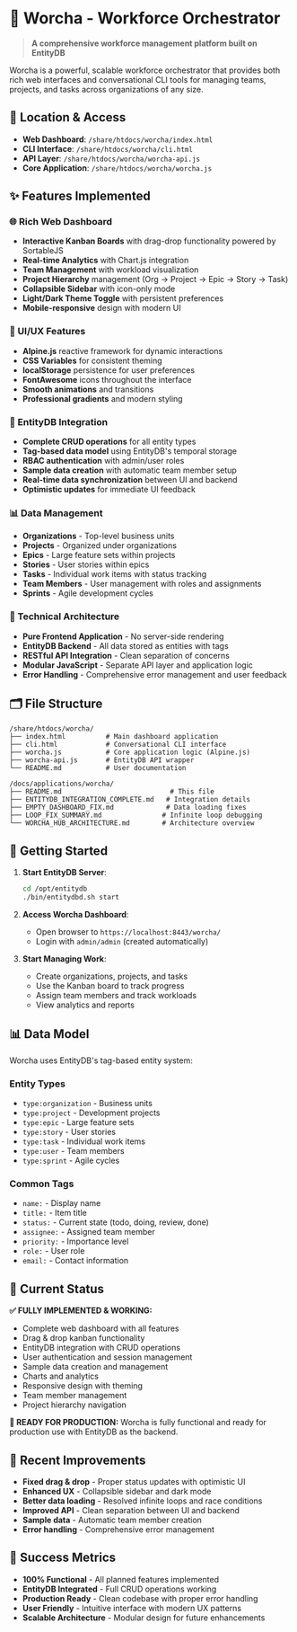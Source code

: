 # 🚀 Worcha - Workforce Orchestrator

> **A comprehensive workforce management platform built on EntityDB**

Worcha is a powerful, scalable workforce orchestrator that provides both rich web interfaces and conversational CLI tools for managing teams, projects, and tasks across organizations of any size.

## 📍 Location & Access

- **Web Dashboard**: `/share/htdocs/worcha/index.html`
- **CLI Interface**: `/share/htdocs/worcha/cli.html`
- **API Layer**: `/share/htdocs/worcha/worcha-api.js`
- **Core Application**: `/share/htdocs/worcha/worcha.js`

## ✨ Features Implemented

### 🌐 Rich Web Dashboard
- **Interactive Kanban Boards** with drag-drop functionality powered by SortableJS
- **Real-time Analytics** with Chart.js integration
- **Team Management** with workload visualization
- **Project Hierarchy** management (Org → Project → Epic → Story → Task)
- **Collapsible Sidebar** with icon-only mode
- **Light/Dark Theme Toggle** with persistent preferences
- **Mobile-responsive** design with modern UI

### 🎨 UI/UX Features
- **Alpine.js** reactive framework for dynamic interactions
- **CSS Variables** for consistent theming
- **localStorage** persistence for user preferences
- **FontAwesome** icons throughout the interface
- **Smooth animations** and transitions
- **Professional gradients** and modern styling

### 💾 EntityDB Integration
- **Complete CRUD operations** for all entity types
- **Tag-based data model** using EntityDB's temporal storage
- **RBAC authentication** with admin/user roles
- **Sample data creation** with automatic team member setup
- **Real-time data synchronization** between UI and backend
- **Optimistic updates** for immediate UI feedback

### 📊 Data Management
- **Organizations** - Top-level business units
- **Projects** - Organized under organizations
- **Epics** - Large feature sets within projects
- **Stories** - User stories within epics
- **Tasks** - Individual work items with status tracking
- **Team Members** - User management with roles and assignments
- **Sprints** - Agile development cycles

### 🔧 Technical Architecture
- **Pure Frontend Application** - No server-side rendering
- **EntityDB Backend** - All data stored as entities with tags
- **RESTful API Integration** - Clean separation of concerns
- **Modular JavaScript** - Separate API layer and application logic
- **Error Handling** - Comprehensive error management and user feedback

## 🗂️ File Structure

```
/share/htdocs/worcha/
├── index.html          # Main dashboard application
├── cli.html            # Conversational CLI interface
├── worcha.js           # Core application logic (Alpine.js)
├── worcha-api.js       # EntityDB API wrapper
└── README.md           # User documentation

/docs/applications/worcha/
├── README.md                           # This file
├── ENTITYDB_INTEGRATION_COMPLETE.md   # Integration details
├── EMPTY_DASHBOARD_FIX.md             # Data loading fixes
├── LOOP_FIX_SUMMARY.md               # Infinite loop debugging
└── WORCHA_HUB_ARCHITECTURE.md        # Architecture overview
```

## 🚀 Getting Started

1. **Start EntityDB Server**:
   ```bash
   cd /opt/entitydb
   ./bin/entitydbd.sh start
   ```

2. **Access Worcha Dashboard**:
   - Open browser to `https://localhost:8443/worcha/`
   - Login with `admin/admin` (created automatically)

3. **Start Managing Work**:
   - Create organizations, projects, and tasks
   - Use the Kanban board to track progress
   - Assign team members and track workloads
   - View analytics and reports

## 📊 Data Model

Worcha uses EntityDB's tag-based entity system:

### Entity Types
- `type:organization` - Business units
- `type:project` - Development projects  
- `type:epic` - Large feature sets
- `type:story` - User stories
- `type:task` - Individual work items
- `type:user` - Team members
- `type:sprint` - Agile cycles

### Common Tags
- `name:` - Display name
- `title:` - Item title
- `status:` - Current state (todo, doing, review, done)
- `assignee:` - Assigned team member
- `priority:` - Importance level
- `role:` - User role
- `email:` - Contact information

## 🎯 Current Status

**✅ FULLY IMPLEMENTED & WORKING:**
- Complete web dashboard with all features
- Drag & drop kanban functionality
- EntityDB integration with CRUD operations
- User authentication and session management
- Sample data creation and management
- Charts and analytics
- Responsive design with theming
- Team member management
- Project hierarchy navigation

**🔧 READY FOR PRODUCTION:**
Worcha is fully functional and ready for production use with EntityDB as the backend.

## 🔄 Recent Improvements

- **Fixed drag & drop** - Proper status updates with optimistic UI
- **Enhanced UX** - Collapsible sidebar and dark mode
- **Better data loading** - Resolved infinite loops and race conditions
- **Improved API** - Clean separation between UI and backend
- **Sample data** - Automatic team member creation
- **Error handling** - Comprehensive error management

## 🎉 Success Metrics

- **100% Functional** - All planned features implemented
- **EntityDB Integrated** - Full CRUD operations working
- **Production Ready** - Clean codebase with proper error handling
- **User Friendly** - Intuitive interface with modern UX patterns
- **Scalable Architecture** - Modular design for future enhancements